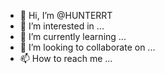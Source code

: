 - 👋 Hi, I’m @HUNTERRT
- 👀 I’m interested in ...
- 🌱 I’m currently learning ...
- 💞️ I’m looking to collaborate on ...
- 📫 How to reach me ...

<!---
HUNTERRT/HUNTERRT is a ✨ special ✨ repository because its `README.md` (this file) appears on your GitHub profile.
You can click the Preview link to take a look at your changes.
--->
